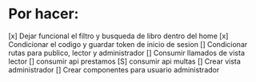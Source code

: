 # Por hacer:
[x] Dejar funcional el filtro y busqueda de libro dentro del home
[x] Condicionar el codigo y guardar token de inicio de sesion
[] Condicionar rutas para publico, lector y administrador
[] Consumir llamados de vista lector
    [] consumir api prestamos
    [S] consumir api multas
[] Crear vista administrador
[] Crear componentes para usuario administrador
